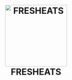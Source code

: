
<h1 align="center">
  <br>
  <img src="downloads\png asset\3.jpg" alt="FRESHEATS" width="200"></a>
  <br>
  FRESHEATS
  <br>
</h1>
